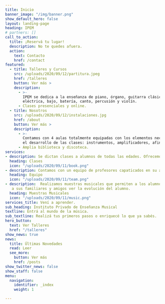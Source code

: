 ```yaml
---
title: Inicio
banner_image: "/img/banner.png"
show_default_hero: false
layout: landing-page
heading: IPEM
# partners: []
call_to_action:
  title: ¡Reservá tu lugar!
  description: No te quedes afuera.
  action:
    text: Contacto 
    href: /contact
featured:
  - title: Talleres y Cursos
    src: /uploads/2020/09/12/partitura.jpeg
    href: /talleres
    button: Ver más >
    description:
      - >-
        IPEM se dedica a la enseñanza de piano, órgano, guitarra clásica y
        eléctrica, bajo, batería, canto, percusión y violín.
      - Clases presenciales y online.
  - title: Nosotros
    src: /uploads/2020/09/12/instalaciones.jpg
    href: /about
    button: Ver más >
    description:
      - >-
        Contamos con 4 aulas totalmente equipadas con los elementos necesarios para
        el desarrollo de las clases: instrumentos, amplificadores, afinadores, cables, atriles, reproductores de audio, etc.
      - Amplia biblioteca y discoteca.
services:
- description: Se dictan clases a alumnos de todas las edades. Ofrecemos amplios horarios para mayor comidad de nuestros alumnos.
  heading: Clases
  icon: "/uploads/2020/09/11/book.png"
- description: Contamos con un equipo de profesores capaticados en su área.
  heading: Equipo
  icon: "/uploads/2020/09/11/team.png"
- description:  Realizamos muestras musicales que permiten a los alumnos vivir la experiencia de tocar en un escenario y
   a sus familiares y amigos ver la evolución del alumno.
  heading: Muestras Musicales
  icon: "/uploads/2020/09/11/music.png"
services_title: Vení a aprender.
sub_heading: Instituto Privado de Enseñanza Musical
textline: Entrá al mundo de la música.
sub_textline: Realizá tus primeros pasos o enriquecé lo que ya sabés.
hero_button:
  text: Ver Talleres
  href: "/talleres"
show_news: true
news: 
  title: Últimas Novedades
  read: Leer
  see_more:
    button: Ver más
    href: /posts
show_twitter_news: false
show_staff: false
menu:
  navigation:
    identifier: _index
    weight: 1

---
```

